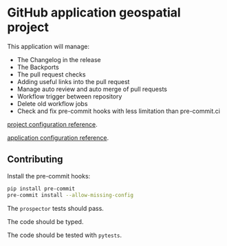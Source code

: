 # GitHub application geospatial project

This application will manage:

- The Changelog in the release
- The Backports
- The pull request checks
- Adding useful links into the pull request
- Manage auto review and auto merge of pull requests
- Workflow trigger between repository
- Delete old workflow jobs
- Check and fix pre-commit hooks with less limitation than pre-commit.ci

[project configuration reference](https://github.com/camptocamp/github-app-geo-project/blob/master/tilecloud_chain/PROJECT-CONFIG.md).

[application configuration reference](https://github.com/camptocamp/github-app-geo-project/blob/master/tilecloud_chain/APPLICATION-CONFIG.md).

## Contributing

Install the pre-commit hooks:

```bash
pip install pre-commit
pre-commit install --allow-missing-config
```

The `prospector` tests should pass.

The code should be typed.

The code should be tested with `pytests`.
